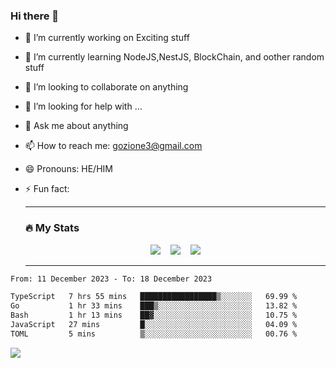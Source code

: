 ### Hi there 👋

<!--
**charlieScript/charlieScript** is a ✨ _special_ ✨ repository because its `README.md` (this file) appears on your GitHub profile.

Here are some ideas to get you started: -->

- 🔭 I’m currently working on Exciting stuff
- 🌱 I’m currently learning NodeJS,NestJS, BlockChain, and oother random stuff
- 👯 I’m looking to collaborate on anything
- 🤔 I’m looking for help with ...
- 💬 Ask me about anything
- 📫 How to reach me: gozione3@gmail.com
- 😄 Pronouns: HE/HIM
- ⚡ Fun fact:


  ---

  ### :fire: My Stats

  <div id="stats" align="center">
  <img src="http://github-readme-streak-stats.herokuapp.com?user=charlieScript&theme=dark&date_format=M%20j%5B%2C%20Y%5D" />&nbsp;&nbsp;&nbsp;
  <img src="https://github-readme-stats.vercel.app/api/top-langs/?username=charlieScript&layout=compact&theme=vision-friendly-dark"/>&nbsp;&nbsp;&nbsp;
  <img src="https://github-readme-stats.vercel.app/api?username=charlieScript&show_icons=true&theme=radical"/>
  </div>

  ---



<!--START_SECTION:waka-->

```txt
From: 11 December 2023 - To: 18 December 2023

TypeScript   7 hrs 55 mins   █████████████████▒░░░░░░░   69.99 %
Go           1 hr 33 mins    ███▒░░░░░░░░░░░░░░░░░░░░░   13.82 %
Bash         1 hr 13 mins    ██▓░░░░░░░░░░░░░░░░░░░░░░   10.75 %
JavaScript   27 mins         █░░░░░░░░░░░░░░░░░░░░░░░░   04.09 %
TOML         5 mins          ▒░░░░░░░░░░░░░░░░░░░░░░░░   00.76 %
```

<!--END_SECTION:waka-->
![](https://komarev.com/ghpvc/?username=charlieScript)
